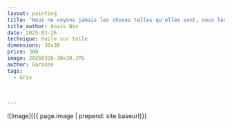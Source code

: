 ```yaml
---
layout: painting
title: "Nous ne voyons jamais les choses telles qu'elles sont, nous les voyons telles que nous sommes."          
title_author: Anaïs Nin 
date: 2025-03-26
technique: Huile sur toile
dimensions: 30x30
price: 300 
image: 20250326-30x30.JPG
author: Garanse
tags:
  - Gris
  
  
  
---
```

![Image]({{ page.image | prepend: site.baseurl}})

